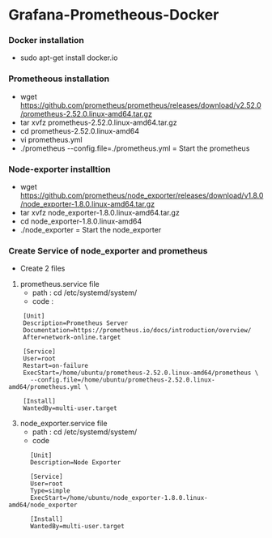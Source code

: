 # Grafana-Prometheous-Docker

### Docker installation
- sudo apt-get install docker.io  

### Prometheous installation
- wget https://github.com/prometheus/prometheus/releases/download/v2.52.0/prometheus-2.52.0.linux-amd64.tar.gz  
- tar xvfz prometheus-2.52.0.linux-amd64.tar.gz  
- cd prometheus-2.52.0.linux-amd64  
- vi prometheus.yml  
-  ./prometheus --config.file=./prometheus.yml = Start the prometheus  

### Node-exporter installtion
- wget https://github.com/prometheus/node_exporter/releases/download/v1.8.0/node_exporter-1.8.0.linux-amd64.tar.gz  
- tar xvfz node_exporter-1.8.0.linux-amd64.tar.gz  
- cd node_exporter-1.8.0.linux-amd64  
- ./node_exporter = Start the node_exporter  

### Create Service of node_exporter and prometheus
- Create 2 files
1. prometheus.service file
   - path : cd /etc/systemd/system/  
   - code :  
```
    [Unit]
    Description=Prometheus Server
    Documentation=https://prometheus.io/docs/introduction/overview/
    After=network-online.target
    
    [Service]
    User=root
    Restart=on-failure
    ExecStart=/home/ubuntu/prometheus-2.52.0.linux-amd64/prometheus \
      --config.file=/home/ubuntu/prometheus-2.52.0.linux-amd64/prometheus.yml \
    
    [Install]
    WantedBy=multi-user.target
```
3. node_exporter.service file
   - path : cd /etc/systemd/system/  
   - code
```
      [Unit]
      Description=Node Exporter
      
      [Service]
      User=root
      Type=simple
      ExecStart=/home/ubuntu/node_exporter-1.8.0.linux-amd64/node_exporter
      
      [Install]
      WantedBy=multi-user.target
```
